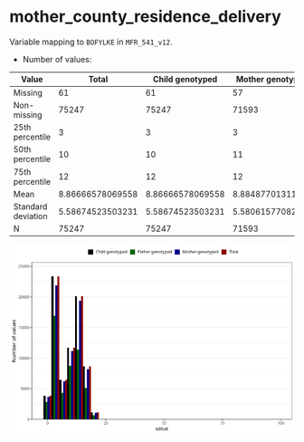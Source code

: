# mother_county_residence_delivery
Variable mapping to `BOFYLKE` in `MFR_541_v12`.
- Number of values:

| Value | Total | Child genotyped | Mother genotyped | Father genotyped |
| ----- | ----- | --------------- | ---------------- | ---------------- |
| Missing | 61 | 61 | 57 | 40 |
| Non-missing | 75247 | 75247 | 71593 | 50044 |
| 25th percentile | 3 | 3 | 3 | 3 |
| 50th percentile | 10 | 10 | 11 | 9 |
| 75th percentile | 12 | 12 | 12 | 12 |
| Mean | 8.86666578069558 | 8.86666578069558 | 8.88487701311581 | 8.40178642794341 |
| Standard deviation | 5.58674523503231 | 5.58674523503231 | 5.58061577082497 | 5.55158898741807 |
| N | 75247 | 75247 | 71593 | 50044 |



![](mother_county_residence_delivery_n.png)



